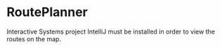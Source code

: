 # RoutePlanner
Interactive Systems project
IntelliJ must be installed in order to view the routes on the map. 
